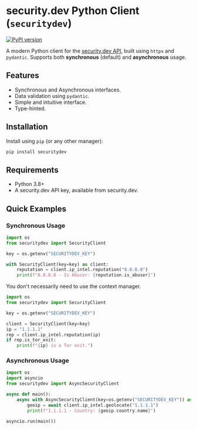 # security.dev Python Client (`securitydev`)

[![PyPI version](https://badge.fury.io/py/securitydev.svg)](https://badge.fury.io/py/securitydev)

A modern Python client for the [security.dev API](https://docs.security.dev/), built using `httpx` and `pydantic`. Supports both **synchronous** (default) and **asynchronous** usage.

## Features

*   Synchronous and Asynchronous interfaces.
*   Data validation using `pydantic`.
*   Simple and intuitive interface.
*   Type-hinted.

## Installation

Install using `pip` (or any other manager):

```bash
pip install securitydev
```

## Requirements

- Python 3.8+
- A security.dev API key, available from security.dev. 


## Quick Examples

### Synchronous Usage

```python 
import os
from securitydev import SecurityClient

key = os.getenv("SECURITYDEV_KEY")

with SecurityClient(key=key) as client:
    reputation = client.ip_intel.reputation("8.8.8.8")
    print(f"8.8.8.8 - Is Abuser: {reputation.is_abuser}")
```

You don't necessarily need to use the context manager.

```python
import os
from securitydev import SecurityClient

key = os.getenv("SECURITYDEV_KEY")

client = SecurityClient(key=key)
ip = "1.1.1.1"
rep = client.ip_intel.reputation(ip)
if rep.is_tor_exit:
    print(f"{ip} is a Tor exit.")
```

### Asynchronous Usage

```python
import os
import asyncio
from securitydev import AsyncSecurityClient

async def main():
    async with AsyncSecurityClient(key=os.getenv("SECURITYDEV_KEY")) as client:
        geoip = await client.ip_intel.geolocate("1.1.1.1")
        print(f"1.1.1.1 - Country: {geoip.country.name}")

asyncio.run(main())
```
